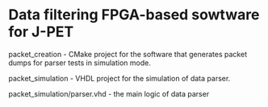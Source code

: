 Data filtering FPGA-based sowtware for J-PET
============================================

packet_creation - CMake project for the software that generates packet dumps for parser tests in simulation mode.

packet_simulation - VHDL project for the simulation of data parser.

packet_simulation/parser.vhd - the main logic of data parser



